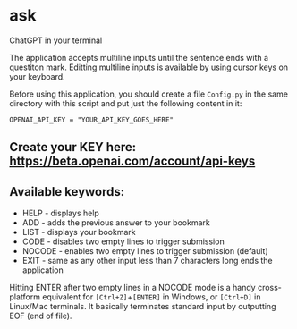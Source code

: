 # ask
ChatGPT in your terminal

The application accepts multiline inputs until the sentence ends with a questiton mark.
Editting multiline inputs is available by using cursor keys on your keyboard.

Before using this application, you should create a file `Config.py` in the same directory with
this script and put just the following content in it:

```
OPENAI_API_KEY = "YOUR_API_KEY_GOES_HERE"
```

Create your KEY here: https://beta.openai.com/account/api-keys
------
## Available keywords:

* HELP   - displays help
* ADD    - adds the previous answer to your bookmark
* LIST   - displays your bookmark
* CODE   - disables two empty lines to trigger submission
* NOCODE - enables two empty lines to trigger submission (default)
* EXIT   - same as any other input less than 7 characters long ends the application

Hitting ENTER after two empty lines in a NOCODE mode is a handy cross-platform equivalent 
for `[Ctrl+Z]`+`[ENTER]` in Windows, or `[Ctrl+D]` in Linux/Mac terminals. It basically 
terminates standard input by outputting EOF (end of file).
